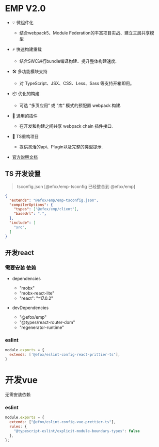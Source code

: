 # EMP V2.0 
+ 💡 微组件化
  - 结合webpack5、Module Federation的丰富项目实战、建立三层共享模型
+ ⚡️ 快速构建重载
  - 结合SWC进行bundle编译构建、提升整体构建速度.
+ 🛠️ 多功能模块支持
  - 对 TypeScript、JSX、CSS、Less、Sass 等支持开箱即用。
+ 📦 优化的构建
  - 可选 “多页应用” 或 “库” 模式的预配置 webpack 构建.
+ 🔩 通用的插件
  - 在开发和构建之间共享 webpack chain 插件接口.
+ 🔑 TS重构项目
  - 提供灵活的api、Plugin以及完整的类型提示.
  
+ [官方说明文档](https://emp2.netlify.app/) 


## TS 开发设置 
> tsconfig.json [@efox/emp-tsconfig 已经整合到  @efox/emp]
```json
{
  "extends": "@efox/emp/emp-tsconfig.json",
  "compilerOptions": {
    "types": ["@efox/emp/client"],
    "baseUrl": ".",
  },
  "include": [
    "src",
  ]
}

```

## 开发react 
### 需要安装 依赖
+ dependencies
  - "mobx"
  - "mobx-react-lite"
  - "react": "^17.0.2"

+ devDependencies
  - "@efox/emp"
  - "@types/react-router-dom"
  - "regenerator-runtime"
### eslint 
```js
module.exports = {
  extends: ['@efox/eslint-config-react-prittier-ts'],
}
```

# 开发vue 
无需安装依赖 

### eslint 
```js
module.exports = {
  extends: ["@efox/eslint-config-vue-prettier-ts"],
  rules: {
    "@typescript-eslint/explicit-module-boundary-types": false
  },
};

```
